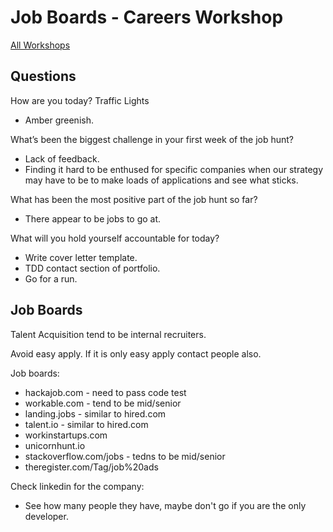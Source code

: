 # Job Boards - Careers Workshop

[All Workshops](README.md)

## Questions

How are you today? Traffic Lights

- Amber greenish.

What’s been the biggest challenge in your first week of the job hunt?

- Lack of feedback.
- Finding it hard to be enthused for specific companies when our strategy may have to be to make loads of applications and see what sticks.

What has been the most positive part of the job hunt so far?

- There appear to be jobs to go at.

What will you hold yourself accountable for today?

- Write cover letter template.
- TDD contact section of portfolio.
- Go for a run.

## Job Boards

Talent Acquisition tend to be internal recruiters.

Avoid easy apply. If it is only easy apply contact people also.

Job boards:
- hackajob.com - need to pass code test
- workable.com - tend to be mid/senior
- landing.jobs - similar to hired.com
- talent.io - similar to hired.com
- workinstartups.com
- unicornhunt.io
- stackoverflow.com/jobs - tedns to be mid/senior
- theregister.com/Tag/job%20ads

Check linkedin for the company:
- See how many people they have, maybe don't go if you are the only developer.
